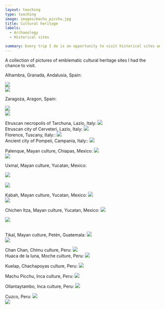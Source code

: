 ```yaml
---
layout: teaching
type: teaching
image: images/machu_picchu.jpg
title: Cultural heritage
labels:
  - Archaeology
  - Historical sites

summary: Every trip I do is an opportunity to visit historical sites and to get familiar with the local cultural heritage.
---
```


A collection of pictures of emblematic cultural heritage sites I had the chance to visit.<br />

Alhambra, Granada, Andalusia, Spain:<br />

<img class="ui image" src="/images/alhambra.jpg">
<br />
<img class="ui image" src="/images/alhambra3.jpg">
<br />

Zaragoza, Aragon, Spain:<br />

<img class="ui image" src="/images/zaragossa.jpg">
<br />
<img class="ui image" src="/images/zaragossa2.jpg">
<br />

Etruscan necropolis of Tarchuna, Lazio, Italy:
<img class="ui image" src="/images/italy.jpg">
<br />
Etruscan city of Cerveteri, Lazio, Italy:
<img class="ui image" src="/images/italy4.jpg">
<br />
Florence, Tuscany, Italy::
<img class="ui image" src="/images/italy2.jpg">
<br />
Ancient city of Pompeii, Campania, Italy::
<img class="ui image" src="/images/italy3.jpg">
<br />

Palenque, Mayan culture, Chiapas, Mexico:
<img class="ui image" src="/images/palenque.jpg">
<br />
<img class="ui image" src="/images/palenque2.jpg">
<br />

Uxmal, Mayan culture, Yucatan, Mexico:
<div class="one wide column">
  <img class="ui centered medium image" src="/images/uxmal.jpg">
</div>
<br />
<img class="ui image" src="/images/uxmal2.jpg">
<br />

Kabah, Mayan culture, Yucatan, Mexico:
<img class="ui image" src="/images/kabah.jpg">
<br />
<img class="ui image" src="/images/kabah2.jpg">
<br />

Chichen Itza, Mayan culture, Yucatan, Mexico:
<img class="ui image" src="/images/chichen.jpg">
<br />
<div class="one wide column">
  <img class="ui centered medium image" src="/images/chichen2.jpg">
</div>
<br />

Tikal, Mayan culture, Petén, Guatemala:
<img class="ui image" src="/images/tikal.jpg">
<br />
<img class="ui image" src="/images/tikal2.jpg">
<br />

Chan Chan, Chimu culture, Peru:
<img class="ui image" src="/images/chimu.jpg">
<br />
Huaca de la luna, Moche culture, Peru:
<img class="ui image" src="/images/chimu2.jpg">
<br />

Kuelap, Chachapoyas culture, Peru:
<img class="ui image" src="/images/kuelap.jpg">
<br />

Machu Picchu, Inca culture, Peru:
<img class="ui image" src="/images/machu_picchu.jpg">
<br />

Ollantaytambo, Inca culture, Peru:
<img class="ui image" src="/images/ollantaytambo.jpg">
<br />

Cuzco, Peru:
<img class="ui image" src="/images/cuzco.jpg">
<br />
<img class="ui image" src="/images/cuzco2.jpg">
<br />
